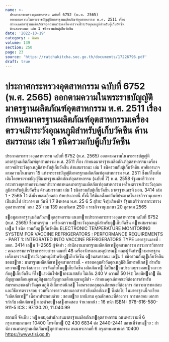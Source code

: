 ```yaml
---
name: >-
  ประกาศกระทรวงอุตสาหกรรม ฉบับที่ 6752 (พ.ศ. 2565)
  ออกตามความในพระราชบัญญัติมาตรฐานผลิตภัณฑ์อุตสาหกรรม พ.ศ. 2511 เรื่อง
  กำหนดมาตรฐานผลิตภัณฑ์อุตสาหกรรมเครื่องตรวจเฝ้าระวังอุณหภูมิสำหรับตู้เก็บวัคซีน
  ด้านสมรรถนะ เล่ม 1 ชนิดรวมกับตู้เก็บวัคซีน
date: '2022-10-19'
category: ง พิเศษ
volume: 139
section: 250
page: 23
source: 'https://ratchakitcha.soc.go.th/documents/17226796.pdf'
draft: true
---
```


# ประกาศกระทรวงอุตสาหกรรม ฉบับที่ 6752 (พ.ศ. 2565) ออกตามความในพระราชบัญญัติมาตรฐานผลิตภัณฑ์อุตสาหกรรม พ.ศ. 2511 เรื่อง กำหนดมาตรฐานผลิตภัณฑ์อุตสาหกรรมเครื่องตรวจเฝ้าระวังอุณหภูมิสำหรับตู้เก็บวัคซีน ด้านสมรรถนะ เล่ม 1 ชนิดรวมกับตู้เก็บวัคซีน

ประกาศกระทรวงอุตสาหกรรม ฉบับที่ 6752 (พ.ศ. 2565) ออกตามความในพระราชบัญญัติมาตรฐานผลิตภัณฑ์อุตสาหกรรม พ.ศ. 2511 เรื่อง กำหนดมาตรฐานผลิตภัณฑ์อุตสาหกรรม เครื่องตรวจเฝ้าระวังอุณหภูมิสำหรับตู้เก็บวัคซีน ด้านสมรรถนะ เล่ม 1 ชนิดรวมกับตู้เก็บวัคซีน อาศัยอานาจตามความในมาตรา 15 แห่งพระราชบัญญัติมาตรฐานผลิตภัณฑ์อุตสาหกรรม พ.ศ. 2511 ซึ่งแก้ไขเพิ่มเติมโดยพระราชบัญญัติมาตรฐานผลิตภัณฑ์อุตสาหกรรม (ฉบับที่ 7) พ.ศ. 2558 รัฐมนตรีว่าการกระทรวงอุตสาหกรรมออกประกาศกาหนดมาตรฐานผลิตภัณฑ์อุตสาหกรรม เครื่องตรวจเฝ้าระวังอุณหภูมิสาหรับตู้เก็บวัคซีน ด้านสมรรถนะ เล่ม 1 ชนิดรวมกับตู้เก็บวัคซีน มาตรฐานเลขที่ มอก. 3414 เล่ม 1 - 2565 ไว้ ดังมีรายละเอียดต่อ ท้ายประกาศนี้ ทั้งนี้ ให้มีผลตั้งแต่วันที่ประกาศในราชกิจจานุเบกษาเป็นต้นไป ประกาศ ณ วันที่ 1 7 สิงหาคม พ.ศ. 25 6 5 สุริยะ จึงรุ่งเรืองกิจ รัฐมนตรีว่าการกระทรวงอุตสาหกรรม ้ หนา 23 ่ เลม 139 ตอนพิเศษ 250 ง ราชกิจจานุเบกษา 20 ตุลาคม 2565

ขอมูลมาตรฐานผลิตภัณฑอุตสาหกรรม แนบทายประกาศกระทรวงอุตสาหกรรม ฉบับที่ 6752 (พ.ศ. 2565) ชื่อมาตรฐาน : เครื่องตรวจเฝาระวังอุณหภูมิสําหรับตูเก็บวัคซีน ดานสมรรถนะ เลม 1 ชนิด รวมกับตูเก็บวัคซีน ELECTRONIC TEMPERATURE MONITORING SYSTEM FOR VACCINE REFRIGERATORS : PERFORMANCE REQUIREMENTS - PART 1: INTEGRATED INTO VACCINE REFRIGERATORS TYPE มาตรฐานเลขที่ : มอก. 3414 เลม 1−2565 ผู้จัดทํา : สํานักงานมาตรฐานผลิตภัณฑอุตสาหกรรม กรรมการวิชาการ : คณะกรรมการวิชาการรายสาขา คณะที่ 48 เครื่องจักรกลและอุปกรณ คณะผู้จัดทํารางมาตรฐาน เครื่องตรวจเฝาระวังอุณหภูมิสําหรับตูเก็บวัคซีน ดานสมรรถนะ เลม 1 ชนิดรวมกับตูเก็บวัคซีน ขอบขาย : มาตรฐานผลิตภัณฑอุตสาหกรรมนี้ - ครอบคลุมตัววัดอุณหภูมิอิเล็กทรอนิกส สําหรับตรวจเฝาระวังสภาวะ การจัดเก็บในตูเก็บวัคซีน ผลิตภัณฑ นี้เป็นสวนประกอบรวมอยางถาวร กับตูเก็บวัคซีน ที่ใชแรงดันไฟฟากระแสสลับ ไม่เกิน 240 V ความถี่ 50 Hz โดยมีฟงก ชันสัญญาณเตือนอุณหภูมิสูงและสัญญาณเตือนอุณหภูมิต่ํา - กําหนดคุณลักษณะที่ต้องการสําหรับสมรรถนะของตัววัดอุณหภูมิ อิเล็กทรอนิกส โดยครอบคลุมคุณลักษณะที่ต้องการ สภาวะการทดสอบ และวิธีการตรวจสอบ รวมทั้งการตรวจสอบเอกสารกํากับผลิตภัณฑ ซึ่งต่อไป ในมาตรฐานนี้จะเรียก “ผลิตภัณฑ” เนื้อหาประกอบด้วย : ขอบขาย บทนิยาม คุณลักษณะที่ต้องการ การทดสอบ เอกสารกํากับ ผลิตภัณฑ และตัวอยางสงทดสอบ จํานวนหน้า : 16 หน้า ISBN : 978-616-580-911-5 ICS : 97.130.20, 11.040.99

สถานที่ จัดเก็บ : หองสมุดสํานักงานมาตรฐานผลิตภัณฑอุตสาหกรรม ถนนพระรามที่ 6 กรุงเทพมหานคร 10400 โทรศัพท 02 430 6834 ต่อ 2440-2441 สถานที่จําหนาย : สํานักงานมาตรฐานผลิตภัณฑอุตสาหกรรม ถนนพระรามที่ 6 กรุงเทพมหานคร 10400 https://www.tisi.go.th
